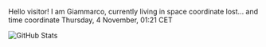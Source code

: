 Hello visitor! I am Giammarco, currently living in space coordinate lost... and time coordinate Thursday, 4 November, 01:21 CET

![GitHub Stats](https://github-readme-stats.vercel.app/api?username=grcasanova)
